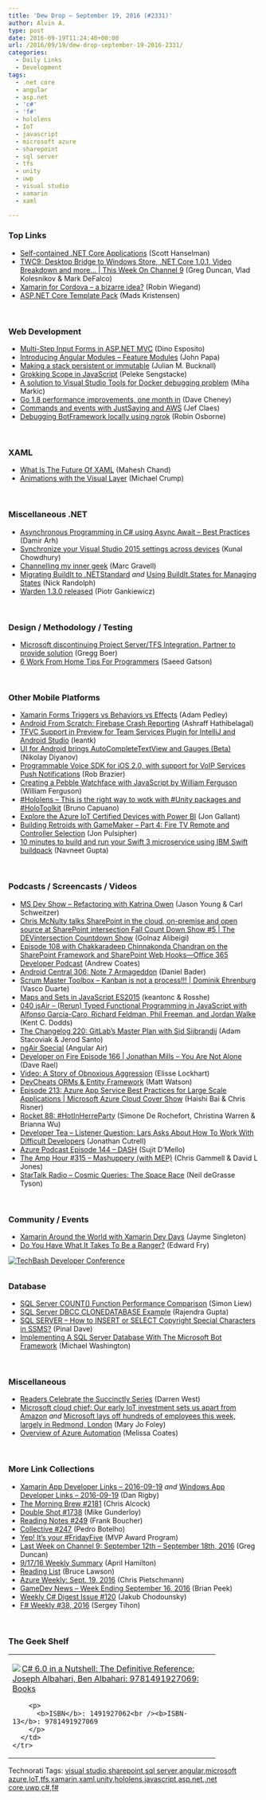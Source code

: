 ```yaml
---
title: 'Dew Drop – September 19, 2016 (#2331)'
author: Alvin A.
type: post
date: 2016-09-19T11:24:40+00:00
url: /2016/09/19/dew-drop-september-19-2016-2331/
categories:
  - Daily Links
  - Development
tags:
  - .net core
  - angular
  - asp.net
  - 'c#'
  - 'f#'
  - hololens
  - IoT
  - javascript
  - microsoft azure
  - sharepoint
  - sql server
  - tfs
  - unity
  - uwp
  - visual studio
  - xamarin
  - xaml

---
```

### <a name="top"></a>Top Links

  * <a href="http://feeds.hanselman.com/~/198898484/0/scotthanselman~Selfcontained-NET-Core-Applications.aspx" target="_blank">Self-contained .NET Core Applications</a> (Scott Hanselman)
  * <a href="https://channel9.msdn.com/Shows/This+Week+On+Channel+9/TWC9-Desktop-Bridge-to-Windows-Store-NET-Core-101-Video-Breakdown-and-more?WT.mc_id=DX_MVP4025064" target="_blank">TWC9: Desktop Bridge to Windows Store, .NET Core 1.0.1, Video Breakdown and more&#8230; | This Week On Channel 9</a> (Greg Duncan, Vlad Kolesnikov & Mark DeFalco)
  * <a href="http://blog.zuehlke.com/en/xamarin4cordova/" target="_blank">Xamarin for Cordova &#8211; a bizarre idea?</a> (Robin Wiegand)
  * <a href="https://visualstudiogallery.msdn.microsoft.com/31a3eab5-e62b-4030-9226-b5e4c9e1ffb5" target="_blank">ASP.NET Core Template Pack</a> (Mads Kristensen)

&nbsp;

### <a name="web"></a>Web Development

  * <a href="https://www.simple-talk.com/dotnet/asp-net/multi-step-input-forms-asp-net-mvc/" target="_blank">Multi-Step Input Forms in ASP.NET MVC</a> (Dino Esposito)
  * <a href="https://johnpapa.net/introducing-angular-modules-feature-modules-2/" target="_blank">Introducing Angular Modules &#8211; Feature Modules</a> (John Papa)
  * <a href="http://blog.boyet.com/blog/blog/making-a-stack-persistent-or-immutable/" target="_blank">Making a stack persistent or immutable</a> (Julian M. Bucknall)
  * <a href="https://code.tutsplus.com/tutorials/grokking-scope-in-javascript--cms-26259" target="_blank">Grokking Scope in JavaScript</a> (Peleke Sengstacke)
  * <a href="http://blog.rthand.com/post/2016/09/17/a-solution-to-visual-studio-tools-for-docker-debugging-problem.aspx" target="_blank">A solution to Visual Studio Tools for Docker debugging problem</a> (Miha Markic)
  * <a href="http://dave.cheney.net/2016/09/18/go-1-8-performance-improvements-one-month-in" target="_blank">Go 1.8 performance improvements, one month in</a> (Dave Cheney)
  * <a href="http://feedproxy.google.com/~r/DiaryOfAnetDeveloperByJefClaes/~3/DnREECGxY4Y/commands-and-events-with-justsaying-and.html" target="_blank">Commands and events with JustSaying and AWS</a> (Jef Claes)
  * <a href="http://robinosborne.co.uk/2016/09/19/debugging-botframework-locally-using-ngrok/" target="_blank">Debugging BotFramework locally using ngrok</a> (Robin Osborne)

&nbsp;

### <a name="silverlight"></a>XAML

  * <a href="http://www.c-sharpcorner.com/article/what-is-the-future-of-xaml/" target="_blank">What Is The Future Of XAML</a> (Mahesh Chand)
  * <a href="https://blogs.windows.com/buildingapps/2016/09/16/animations-with-the-visual-layer/?WT.mc_id=DX_MVP4025064" target="_blank">Animations with the Visual Layer</a> (Michael Crump)

&nbsp;

### <a name="dotnet"></a>Miscellaneous .NET

  * <a href="http://feedproxy.google.com/~r/netCurryRecentArticles/~3/7_VayYuWzq4/ShowArticle.aspx" target="_blank">Asynchronous Programming in C# using Async Await – Best Practices</a> (Damir Arh)
  * <a href="http://feedproxy.google.com/~r/kunal2383/~3/v5r26W7170k/visual-studio-2015-synchronize-settings-across-devices.html" target="_blank">Synchronize your Visual Studio 2015 settings across devices</a> (Kunal Chowdhury)
  * <a href="http://feedproxy.google.com/~r/CodeCodeAndMoreCode/~3/wv4iYF3PjPI/channelling-my-inner-geek.html" target="_blank">Channelling my inner geek</a> (Marc Gravell)
  * <a href="http://feedproxy.google.com/~r/NicksNetTravels/~3/qXB24XQLZuA/post.aspx" target="_blank">Migrating BuildIt to .NETStandard</a> _and_ <a href="http://feedproxy.google.com/~r/NicksNetTravels/~3/AJmNYs-9Rzg/post.aspx" target="_blank">Using BuildIt.States for Managing States</a> (Nick Randolph)
  * <a href="http://piotrgankiewicz.com/2016/09/19/warden-1-3-0-released/" target="_blank">Warden 1.3.0 released</a> (Piotr Gankiewicz)

&nbsp;

### <a name="design"></a>Design / Methodology / Testing

  * <a href="https://blogs.msdn.microsoft.com/visualstudioalm/2016/09/16/microsoft-discontinuing-project-server-tfs-integration/" target="_blank">Microsoft discontinuing Project Server/TFS Integration. Partner to provide solution</a> (Gregg Boer)
  * <a href="https://simpleprogrammer.com/2016/09/16/6-work-home-tips-programmers/" target="_blank">6 Work From Home Tips For Programmers</a> (Saeed Gatson)

&nbsp;

### <a name="mobile"></a>Other Mobile Platforms

  * <a href="https://xamarinhelp.com/xamarin-forms-triggers-behaviors-effects/" target="_blank">Xamarin Forms Triggers vs Behaviors vs Effects</a> (Adam Pedley)
  * <a href="https://code.tutsplus.com/tutorials/android-from-scratch-firebase-crash-reporting--cms-27167" target="_blank">Android From Scratch: Firebase Crash Reporting</a> (Ashraff Hathibelagal)
  * <a href="https://blogs.msdn.microsoft.com/visualstudioalm/2016/09/18/tfvc-support-in-preview-for-team-services-plugin-for-intellij-and-android-studio/" target="_blank">TFVC Support in Preview for Team Services Plugin for IntelliJ and Android Studio</a> (leantk)
  * <a href="http://www.telerik.com/blogs/ui-for-android-brings-autocompletetextview-and-gauges-beta" target="_blank">UI for Android brings AutoCompleteTextView and Gauges (Beta)</a> (Nikolay Diyanov)
  * <a href="https://twilioinc.wpengine.com/2016/09/programmable-voice-sdk-for-ios-2-0-with-out-of-the-box-support-for-push-notifications.html" target="_blank">Programmable Voice SDK for iOS 2.0, with support for VoIP Services Push Notifications</a> (Rob Brazier)
  * <a href="http://blog.scottlogic.com/2016/09/17/javascript-pebble-watchface.html" target="_blank">Creating a Pebble Watchface with JavaScript by William Ferguson</a> (William Ferguson)
  * <a href="http://feedproxy.google.com/~r/elbruno/~3/UuXMDK-dX7Q/" target="_blank">#Hololens – This is the right way to wotk with #Unity packages and #HoloToolkit</a> (Bruno Capuano)
  * <a href="http://feedproxy.google.com/~r/jongallant/~3/UIMwlVS92zo/azure-iot-certified-devices-power-bi.html" target="_blank">Explore the Azure IoT Certified Devices with Power BI</a> (Jon Gallant)
  * <a href="http://developer.amazon.com/post/Tx3R8RKINXUIBSR/Building-Retroids-with-GameMaker-Part-4-Fire-TV-Remote-and-Controller-Selection" target="_blank">Building Retroids with GameMaker – Part 4: Fire TV Remote and Controller Selection</a> (Jon Pulsipher)
  * <a href="https://developer.ibm.com/swift/2016/09/16/swift3-microservice-ibm-swift-buildpack/" target="_blank">10 minutes to build and run your Swift 3 microservice using IBM Swift buildpack</a> (Navneet Gupta)

&nbsp;

### <a name="podcasts"></a>Podcasts / Screencasts / Videos

  * <a href="http://msdevshow.com/2016/09/refactoring-with-katrina-owen/" target="_blank">MS Dev Show &#8211; Refactoring with Katrina Owen</a> (Jason Young & Carl Schweitzer)
  * <a href="https://channel9.msdn.com/Shows/The-DEVintersection-Countdown-Show/Chris-McNulty-talks-SharePoint-in-the-cloud-on-premise-and-open-source-at-SharePoint-intersection-Fa?WT.mc_id=DX_MVP4025064" target="_blank">Chris McNulty talks SharePoint in the cloud, on-premise and open source at SharePoint intersection Fall Count Down Show #5 | The DEVintersection Countdown Show</a> (Golnaz Alibeigi)
  * <a href="http://blogs.office.com/2016/09/16/episode-108-andrew-talks-to-sharepoint-pm-chakkaradeep-chaks-chinnakonda-chandran-about-the-sharepoint-framework-and-sharepoint-web-hooks-office-365-developer-podcast/" target="_blank">Episode 108 with Chakkaradeep Chinnakonda Chandran on the SharePoint Framework and SharePoint Web Hooks—Office 365 Developer Podcast</a> (Andrew Coates)
  * <a href="http://feedproxy.google.com/~r/androidcentral/~3/ydP13tmwH2s/android-central-306-note-7-armageddon" target="_blank">Android Central 306: Note 7 Armageddon</a> (Daniel Bader)
  * <a href="http://scrummastertoolbox.libsyn.com/kanban-is-not-a-process-dominik-ehrenburg" target="_blank">Scrum Master Toolbox &#8211; Kanban is not a process!!! | Dominik Ehrenburg</a> (Vasco Duarte)
  * <a href="https://channel9.msdn.com/Blogs/One-Dev-Minute/Maps-and-Sets-in-JavaScript-ES2015?WT.mc_id=DX_MVP4025064" target="_blank">Maps and Sets in JavaScript ES2015</a> (keantonc & Rosshe)
  * <a href="http://audio.javascriptair.com/e/040-jsair-rerun-typed-functional-programming-in-javascript-with-alfonso-garcia-caro-richard-feldman-phil-freeman-and-jordan-walke/" target="_blank">040 jsAir &#8211; (Rerun) Typed Functional Programming in JavaScript with Alfonso García-Caro, Richard Feldman, Phil Freeman, and Jordan Walke</a> (Kent C. Dodds)
  * <a href="http://5by5.tv/changelog/220" target="_blank">The Changelog 220: GitLab&#8217;s Master Plan with Sid Sijbrandij</a> (Adam Stacoviak & Jerod Santo)
  * <a href="http://audio.angularair.com/e/ngair-special/" target="_blank">ngAir Special</a> (Angular Air)
  * <a href="http://developeronfire.com/episode-166-jonathan-mills-you-are-not-alone" target="_blank">Developer on Fire Episode 166 | Jonathan Mills &#8211; You Are Not Alone</a> (Dave Rael)
  * <a href="http://www.radicalcandor.com/blog/video-obnoxious-aggression-story/" target="_blank">Video: A Story of Obnoxious Aggression</a> (Elisse Lockhart)
  * <a href="http://stackify.com/devcheats-orms-entity-framework/" target="_blank">DevCheats ORMs & Entity Framework</a> (Matt Watson)
  * <a href="https://channel9.msdn.com/Shows/Cloud+Cover/Episode-213-Azure-App-Service-Best-Practices-for-Large-Scale-Applications?WT.mc_id=DX_MVP4025064" target="_blank">Episode 213: Azure App Service Best Practices for Large Scale Applications | Microsoft Azure Cloud Cover Show</a> (Haishi Bai & Chris Risner)
  * <a href="http://relay.fm/rocket/88" target="_blank">Rocket 88: #HotInHerreParty</a> (Simone De Rochefort, Christina Warren & Brianna Wu)
  * <a href="http://feedproxy.google.com/~r/DeveloperTea/~3/ZhkhzGWNWK8/47519-listener-question-lars-asks-about-how-to-work-with-difficult-developers" target="_blank">Developer Tea &#8211; Listener Question: Lars Asks About How To Work With Difficult Developers</a> (Jonathan Cutrell)
  * <a href="http://azpodcast.azurewebsites.net/post/Episode-144-DASH" target="_blank">Azure Podcast Episode 144 &#8211; DASH</a> (Sujit D&#8217;Mello)
  * <a href="http://feedproxy.google.com/~r/TheAmpHour/~3/DHSGeYACLBs/" target="_blank">The Amp Hour #315 – Mashuppery (with MEP)</a> (Chris Gammell & David L Jones)
  * <a href="https://soundcloud.com/startalk/cosmic-queries-the-space-race" target="_blank">StarTalk Radio &#8211; Cosmic Queries: The Space Race</a> (Neil deGrasse Tyson)

&nbsp;

### <a name="events"></a>Community / Events

  * <a href="https://blog.xamarin.com/xamarin-around-the-world-with-xamarin-dev-days/" target="_blank">Xamarin Around the World with Xamarin Dev Days</a> (Jayme Singleton)
  * <a href="https://blogs.msdn.microsoft.com/visualstudioalmrangers/2016/09/16/do-you-have-what-it-takes-to-be-a-ranger/" target="_blank">Do You Have What It Takes To Be a Ranger?</a> (Edward Fry)

<a href="http://www.techbash.com/" target="_blank"><img decoding="async" title="TechBash Developer Conference" style="border-top: 0px; border-right: 0px; background-image: none; border-bottom: 0px; padding-top: 0px; padding-left: 0px; border-left: 0px; margin: 0px 0px 10px; padding-right: 0px" border="0" alt="TechBash Developer Conference" src="/wp-content/uploads/2016/09/BackToSchool-LargeAd.jpg" /></a>

### <a name="sql"></a>Database

  * <a href="http://feedproxy.google.com/~r/MSSQLTips-LatestSqlServerTips/~3/CjrMW4lX864/tip.asp" target="_blank">SQL Server COUNT() Function Performance Comparison</a> (Simon Liew)
  * <a href="http://feedproxy.google.com/~r/MSSQLTips-LatestSqlServerTips/~3/TVmc-0WHZ5U/tip.asp" target="_blank">SQL Server DBCC CLONEDATABASE Example</a> (Rajendra Gupta)
  * <a href="http://blog.sqlauthority.com/2016/09/19/sql-server-insert-select-copyright-special-characters-ssms/" target="_blank">SQL SERVER – How to INSERT or SELECT Copyright Special Characters in SSMS?</a> (Pinal Dave)
  * <a href="http://aihelpwebsite.com/Blog/EntryId/13/Implementing-A-SQL-Server-Database-With-The-Microsoft-Bot-Framework" target="_blank">Implementing A SQL Server Database With The Microsoft Bot Framework</a> (Michael Washington)

&nbsp;

### <a name="misc"></a>Miscellaneous

  * <a href="https://www.syncfusion.com/blogs/post/readers-celebrate-the-succinctly-series.aspx" target="_blank">Readers Celebrate the Succinctly Series</a> (Darren West)
  * <a href="http://www.zdnet.com/article/microsoft-cloud-chief-our-early-iot-investment-sets-us-apart-from-amazon/#ftag=RSSbaffb68" target="_blank">Microsoft cloud chief: Our early IoT investment sets us apart from Amazon</a> _and_ <a href="http://www.zdnet.com/article/microsoft-lays-off-hundreds-of-employees-largely-in-redmond-london/#ftag=RSSbaffb68" target="_blank">Microsoft lays off hundreds of employees this week, largely in Redmond, London</a> (Mary Jo Foley)
  * <a href="http://feedproxy.google.com/~r/SqlChick-MelissaCoates/~3/7PcuxPodcJk/overview-of-azure-automation" target="_blank">Overview of Azure Automation</a> (Melissa Coates)

&nbsp;

### <a name="links"></a>More Link Collections

  * <a href="http://allaboutxamarin.com/2016/09/xamarin-app-developer-links-2016-09-19/" target="_blank">Xamarin App Developer Links &#8211; 2016-09-19</a> _and_ <a href="http://windowsappdev.com/2016/09/windows-app-developer-links-2016-09-19/" target="_blank">Windows App Developer Links &#8211; 2016-09-19</a> (Dan Rigby)
  * <a href="http://feedproxy.google.com/~r/ReflectivePerspective/~3/J_8DrbdZjtM/" target="_blank">The Morning Brew #2181</a> (Chris Alcock)
  * <a href="http://afreshcup.com/home/2016/9/16/double-shot-1738.html" target="_blank">Double Shot #1738</a> (Mike Gunderloy)
  * <a href="http://www.frankysnotes.com/2016/09/reading-notes-249.html" target="_blank">Reading Notes #249</a> (Frank Boucher)
  * <a href="http://feedproxy.google.com/~r/tympanus/~3/fgOzeWDaXSI/" target="_blank">Collective #247</a> (Pedro Botelho)
  * <a href="https://blogs.msdn.microsoft.com/mvpawardprogram/2016/09/16/yep-its-your-fridayfive/" target="_blank">Yep! It’s your #FridayFive</a> (MVP Award Program)
  * <a href="https://channel9.msdn.com/Blogs/C9Team/Last-Week-on-Channel-9-September-12th-September-18th-2016?WT.mc_id=DX_MVP4025064" target="_blank">Last Week on Channel 9: September 12th &#8211; September 18th, 2016</a> (Greg Duncan)
  * <a href="http://lovemyecho.com/2016/09/17/91716-weekly-summary/" target="_blank">9/17/16 Weekly Summary</a> (April Hamilton)
  * <a href="http://www.brucelawson.co.uk/2016/reading-list-155/" target="_blank">Reading List</a> (Bruce Lawson)
  * <a href="https://buildazure.com/2016/09/19/azure-weekly-sept-19-2016/" target="_blank">Azure Weekly: Sept. 19, 2016</a> (Chris Pietschmann)
  * <a href="http://feedproxy.google.com/~r/BrianPeek/~3/lW_jClFEGPs/post.aspx" target="_blank">GameDev News &#8211; Week Ending September 16, 2016</a> (Brian Peek)
  * <a href="http://feedproxy.google.com/~r/digest-csharp/~3/6sYWKEyMJxU/120" target="_blank">Weekly C# Digest Issue #120</a> (Jakub Chodounsky)
  * <a href="https://sergeytihon.wordpress.com/2016/09/18/f-weekly-38-2016/" target="_blank">F# Weekly #38, 2016</a> (Sergey Tihon)

&nbsp;

### <a name="shelf"></a>The Geek Shelf

<div id="scid:7dc1bd33-94bd-46fd-a20b-0131235bcd47:1a6b6832-99e3-4c2e-92aa-faf8a94e39b2" class="wlWriterEditableSmartContent" style="float: none; padding-bottom: 0px; padding-top: 0px; padding-left: 0px; margin: 0px; display: inline; padding-right: 0px">
  <table cellspacing="0" cellpadding="2" width="400" border="0" unselectable="on">
    <tr>
      <td valign="top" width="400">
        <p>
          <a title="C# 6.0 in a Nutshell: The Definitive Reference: Joseph Albahari, Ben Albahari: 9781491927069: Books" href="http://www.amazon.com/exec/obidos/ASIN/1491927062/amavin-20"><img data-recalc-dims="1" decoding="async" src="https://i0.wp.com/images.amazon.com/images/P/1491927062.01.MZZZZZZZ.jpg?w=660" border="0" align="left" style="float:left" />C# 6.0 in a Nutshell: The Definitive Reference: Joseph Albahari, Ben Albahari: 9781491927069: Books</a>
        </p>
        
        <p>
          <b>ISBN</b>: 1491927062<br /><b>ISBN-13</b>: 9781491927069
        </p>
      </td>
    </tr>
  </table>
</div>

<div id="scid:77ECF5F8-D252-44F5-B4EB-D463C5396A79:7d01bfff-2c01-44c5-ab15-e34e45d04ef9" class="wlWriterEditableSmartContent" style="float: none; padding-bottom: 0px; padding-top: 0px; padding-left: 0px; margin: 0px; display: inline; padding-right: 0px">
  Technorati Tags: <a href="http://technorati.com/tags/visual+studio" rel="tag">visual studio</a>,<a href="http://technorati.com/tags/sharepoint" rel="tag">sharepoint</a>,<a href="http://technorati.com/tags/sql+server" rel="tag">sql server</a>,<a href="http://technorati.com/tags/angular" rel="tag">angular</a>,<a href="http://technorati.com/tags/microsoft+azure" rel="tag">microsoft azure</a>,<a href="http://technorati.com/tags/IoT" rel="tag">IoT</a>,<a href="http://technorati.com/tags/tfs" rel="tag">tfs</a>,<a href="http://technorati.com/tags/xamarin" rel="tag">xamarin</a>,<a href="http://technorati.com/tags/xaml" rel="tag">xaml</a>,<a href="http://technorati.com/tags/unity" rel="tag">unity</a>,<a href="http://technorati.com/tags/hololens" rel="tag">hololens</a>,<a href="http://technorati.com/tags/javascript" rel="tag">javascript</a>,<a href="http://technorati.com/tags/asp.net" rel="tag">asp.net</a>,<a href="http://technorati.com/tags/.net+core" rel="tag">.net core</a>,<a href="http://technorati.com/tags/uwp" rel="tag">uwp</a>,<a href="http://technorati.com/tags/c%23" rel="tag">c#</a>,<a href="http://technorati.com/tags/f%23" rel="tag">f#</a>
</div>